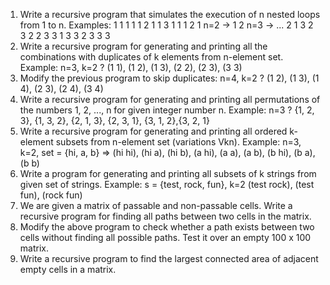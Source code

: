 01. Write a recursive program that simulates the execution of n nested loops from 1 to n. Examples:
                           1 1 1
                           1 1 2
                           1 1 3
         1 1               1 2 1
n=2  ->  1 2      n=3  ->  ...
         2 1               3 2 3
         2 2               3 3 1
                           3 3 2
                           3 3 3
02. Write a recursive program for generating and printing all the combinations with duplicates of k elements from n-element set. Example:
	n=3, k=2 ? (1 1), (1 2), (1 3), (2 2), (2 3), (3 3)
03. Modify the previous program to skip duplicates:
	n=4, k=2 ? (1 2), (1 3), (1 4), (2 3), (2 4), (3 4)
04. Write a recursive program for generating and printing all permutations of the numbers 1, 2, ..., n for given integer number n. Example:
	n=3 ? {1, 2, 3}, {1, 3, 2}, {2, 1, 3},					{2, 3, 1}, {3, 1, 2},{3, 2, 1}
05. Write a recursive program for generating and printing all ordered k-element subsets from n-element set (variations Vkn).
	Example: n=3, k=2, set = {hi, a, b} =>
	(hi hi), (hi a), (hi b), (a hi), (a a), (a b), (b hi), (b a), (b b)
06. Write a program for generating and printing all subsets of k strings from given set of strings.
	Example: s = {test, rock, fun}, k=2
	(test rock),  (test fun),  (rock fun)
07. We are given a matrix of passable and non-passable cells. Write a recursive program for finding all paths between two cells in the matrix.
08. Modify the above program to check whether a path exists between two cells without finding all possible paths. Test it over an empty 100 x 100 matrix.
09. Write a recursive program to find the largest connected area of adjacent empty cells in a matrix.